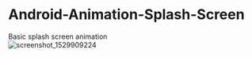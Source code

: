 # Android-Animation-Splash-Screen
Basic splash screen animation  
![screenshot_1529909224](https://user-images.githubusercontent.com/39141621/41834582-a8c8cc92-7809-11e8-9e05-4b1e3ee47d1e.png)
